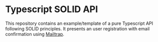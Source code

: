 # Typescript SOLID API

This repository contains an example/template of a pure Typescript API following SOLID principles. It presents an user registration with email confirmation using [Mailtrap](https://mailtrap.io/).
